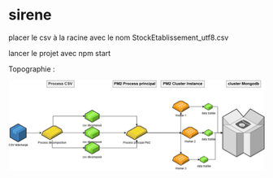 # sirene

placer le csv à la racine avec le nom StockEtablissement_utf8.csv

lancer le projet avec npm start

Topographie :

![alt text](https://github.com/c-lart/sirene/blob/main/topographie.png)
